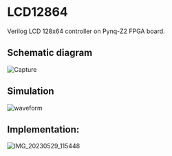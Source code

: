 # LCD12864

Verilog LCD 128x64 controller on Pynq-Z2 FPGA board. 

## Schematic diagram
![Capture](https://github.com/kiba6563/Pynq-Z2/assets/127403893/0aa0b760-7966-48b7-ab40-c9bcd15f5e09)

## Simulation
![waveform](https://github.com/kiba6563/Pynq-Z2/assets/127403893/00bc774d-a928-491e-8bfc-ac8ec0bceb2a)

## Implementation:
![IMG_20230529_115448](https://github.com/kiba6563/Pynq-Z2/assets/127403893/af85e132-521d-47d8-a3fa-d050be457959)
